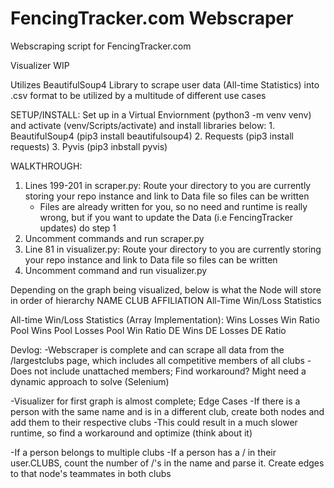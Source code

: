 # FencingTracker.com Webscraper
Webscraping script for FencingTracker.com

Visualizer WIP

Utilizes BeautifulSoup4 Library to scrape user data (All-time Statistics) into .csv format to be utilized by a multitude of different use cases

SETUP/INSTALL:
Set up in a Virtual Enviornment (python3 -m venv venv) and activate (venv/Scripts/activate) and install libraries below:
    1. BeautifulSoup4 (pip3 install beautifulsoup4)
    2. Requests (pip3 install requests)
    3. Pyvis (pip3 inbstall pyvis)

WALKTHROUGH:
  1. Lines 199-201 in scraper.py: Route your directory to you are currently storing your repo instance and link to Data file so files can be written
      - Files are already written for you, so no need and runtime is really wrong, but if you want to update the Data (i.e FencingTracker updates) do step 1
  2. Uncomment commands and run scraper.py
  3. Line 81 in visualizer.py: Route your directory to you are currently storing your repo instance and link to Data file so files can be written
  4. Uncomment command and run visualizer.py          


Depending on the graph being visualized, below is what the Node will store in order of hierarchy
  NAME
  CLUB AFFILIATION
  All-Time Win/Loss Statistics

All-time Win/Loss Statistics (Array Implementation):
  Wins
  Losses
  Win Ratio
  Pool Wins
  Pool Losses
  Pool Win Ratio
  DE Wins
  DE Losses
  DE Ratio

Devlog:
-Webscraper is complete and can scrape all data from the /largestclubs page, which includes all competitive members of all clubs
  -Does not include unattached members; Find workaround? Might need a dynamic approach to solve (Selenium)

-Visualizer for first graph is almost complete; Edge Cases
  -If there is a person with the same name and is in a different club, create both nodes and add them to their respective clubs
    -This could result in a much slower runtime, so find a workaround and optimize (think about it)

  -If a person belongs to multiple clubs
    -If a person has a / in their user.CLUBS, count the number of /'s in the name and parse it. Create edges to that node's teammates in both clubs  
